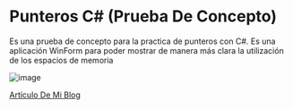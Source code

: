 # Punteros C# (Prueba De Concepto)
Es una prueba de concepto para la practica de punteros con C#.  Es una aplicación WinForm para poder mostrar de manera más clara la utilización de los espacios de memoria

![image](https://user-images.githubusercontent.com/28534415/60919392-f957ec00-a26b-11e9-88db-fe5258049a4b.png)

[Artículo De Mi Blog](https://lautarocarro.000webhostapp.com/los-punteros-de-c-en-c/)
